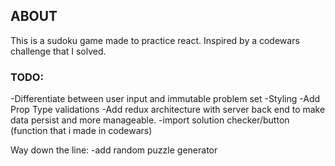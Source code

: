 ## ABOUT
This is a sudoku game made to practice react. Inspired by a codewars challenge that I solved.

### TODO:
-Differentiate between user input and immutable problem set
-Styling
-Add Prop Type validations
-Add redux architecture with server back end to make data persist and more manageable.
-import solution checker/button (function that i made in codewars)

Way down the line:
-add random puzzle generator
